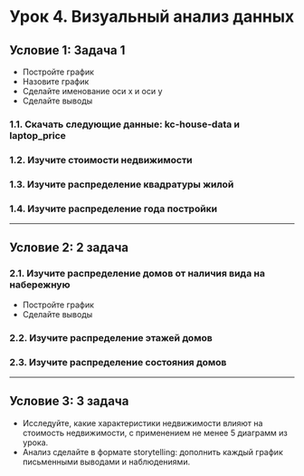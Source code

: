 # Урок 4. Визуальный анализ данных
## Условие 1: Задача 1
- Постройте график
- Назовите график
- Сделайте именование оси x и оси y
- Сделайте выводы

### 1.1. Скачать следующие данные: kc-house-data и laptop_price
### 1.2. Изучите стоимости недвижимости
### 1.3. Изучите распределение квадратуры жилой
### 1.4. Изучите распределение года постройки

---
## Условие 2: 2 задача
### 2.1. Изучите распределение домов от наличия вида на набережную
- Постройте график
- Сделайте выводы
### 2.2. Изучите распределение этажей домов
### 2.3. Изучите распределение состояния домов

---
## Условие 3: 3 задача
- Исследуйте, какие характеристики недвижимости влияют на стоимость недвижимости, с применением не менее 5 диаграмм из урока.
- Анализ сделайте в формате storytelling: дополнить каждый график письменными выводами и наблюдениями.